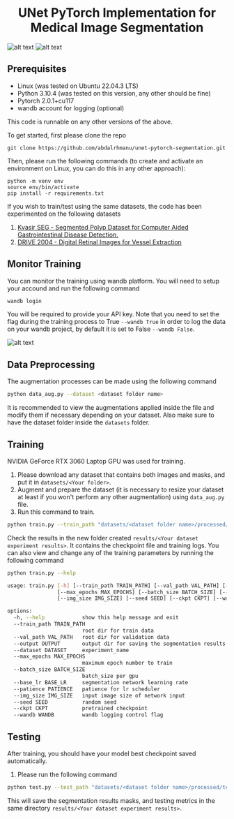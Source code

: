 # <h1 align="center">UNet PyTorch Implementation for Medical Image Segmentation</h1>

![alt text](https://github.com/abdalrhmanu/unet-pytorch-segmentation/blob/main/static/resuslt_kvasir.jpg?raw=true)
![alt text](https://github.com/abdalrhmanu/unet-pytorch-segmentation/blob/main/static/result_retina.jpg?raw=true)


## Prerequisites
- Linux (was tested on Ubuntu 22.04.3 LTS)
- Python 3.10.4 (was tested on this version, any other should be fine)
- Pytorch 2.0.1+cu117
- wandb account for logging (optional)

This code is runnable on any other versions of the above.

To get started, first please clone the repo
```
git clone https://github.com/abdalrhmanu/unet-pytorch-segmentation.git
```
Then, please run the following commands (to create and activate an environment on Linux, you can do this in any other approach):
```
python -m venv env
source env/bin/activate
pip install -r requirements.txt
```

If you wish to train/test using the same datasets, the code has been experimented on the following datasets
1. <a href="https://datasets.simula.no/kvasir-seg/" target="_blank">Kvasir SEG - Segmented Polyp Dataset for Computer Aided Gastrointestinal Disease Detection.</a>
2. <a href="https://www.kaggle.com/datasets/zionfuo/drive2004">DRIVE 2004 - Digital Retinal Images for Vessel Extraction</a>

## Monitor Training
You can monitor the training using wandb platform. You will need to setup your accound and run the following command
```bash
wandb login
```
You will be required to provide your API key. Note that you need to set the flag during the training process to True `--wandb True` in order to log the data on your wandb project, by default it is set to False `--wandb False`.

![alt text](https://github.com/abdalrhmanu/unet-pytorch-segmentation/blob/main/static/result_monitor.jpg?raw=true)


## Data Preprocessing
The augmentation processes can be made using the following command
```bash
python data_aug.py --dataset <dataset folder name>
```
It is recommended to view the augmentations applied inside the file and modify them if necessary depending on your dataset. Also make sure to have the dataset folder inside the `datasets` folder.

## Training
NVIDIA GeForce RTX 3060 Laptop GPU was used for training.
1. Please download any dataset that contains both images and masks, and put it in `datasets/<Your folder>`.
2. Augment and prepare the dataset (it is necessary to resize your dataset at least if you won't perform any other augmentation) using `data_aug.py` file.
3. Run this command to train.
```bash
python train.py --train_path "datasets/<dataset folder name>/processed/train" --val_path "datasets/<dataset-folder-name>/processed/val"  --dataset "<dataset name>"
```
Check the results in the new folder created `results/<Your dataset experiment results>`. It contains the checkpoint file and training logs. You can also view and change any of the training parameters by running the following command
```bash
python train.py --help

usage: train.py [-h] [--train_path TRAIN_PATH] [--val_path VAL_PATH] [--output OUTPUT] [--dataset DATASET]
                [--max_epochs MAX_EPOCHS] [--batch_size BATCH_SIZE] [--base_lr BASE_LR] [--patience PATIENCE]
                [--img_size IMG_SIZE] [--seed SEED] [--ckpt CKPT] [--wandb WANDB]

options:
  -h, --help            show this help message and exit
  --train_path TRAIN_PATH
                        root dir for train data
  --val_path VAL_PATH   root dir for validation data
  --output OUTPUT       output dir for saving the segmentation results
  --dataset DATASET     experiment_name
  --max_epochs MAX_EPOCHS
                        maximum epoch number to train
  --batch_size BATCH_SIZE
                        batch_size per gpu
  --base_lr BASE_LR     segmentation network learning rate
  --patience PATIENCE   patience for lr scheduler
  --img_size IMG_SIZE   input image size of network input
  --seed SEED           random seed
  --ckpt CKPT           pretrained checkpoint
  --wandb WANDB         wandb logging control flag
```

## Testing
After training, you should have your model best checkpoint saved automatically.  
1. Please run the following command 
```bash
python test.py --test_path "datasets/<dataset folder name>/processed/test" --ckpt "results/<Your dataset experiment results>/checkpoints/<checkpoint file name>.pth"
```
This will save the segmentation results masks, and testing metrics in the same directory `results/<Your dataset experiment results>`.
